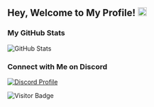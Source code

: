 ## Hey, Welcome to My Profile! <img src="https://user-images.githubusercontent.com/74038190/226127923-0e8b7792-7b3c-462b-951b-63c96ba1a5af.gif" width="20" height="20">

### My GitHub Stats
![GitHub Stats](https://github-readme-stats.vercel.app/api?username=memte&count_private=true&show_icons=true&include_all_commits=true)

### Connect with Me on Discord
[![Discord Profile](https://lanyard-profile-readme.vercel.app/api/690634258691391589)](https://discord.com/users/690634258691391589)

![Visitor Badge](https://komarev.com/ghpvc/?username=memte&color=c50808)
